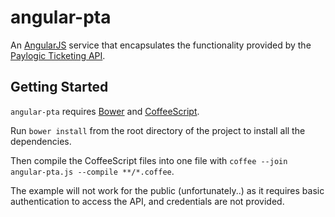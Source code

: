 angular-pta
===========

An [AngularJS](https://angularjs.org/) service that encapsulates the functionality provided by the
[Paylogic Ticketing API](https://doc.sandbox.paylogic.com/).

## Getting Started

``angular-pta`` requires [Bower](http://bower.io/) and [CoffeeScript](http://coffeescript.org/).

Run ``bower install`` from the root directory of the project to install all the dependencies.

Then compile the CoffeeScript files into one file with ``coffee --join angular-pta.js --compile **/*.coffee``.

The example will not work for the public (unfortunately..) as it requires basic authentication to access the API, and
credentials are not provided.
